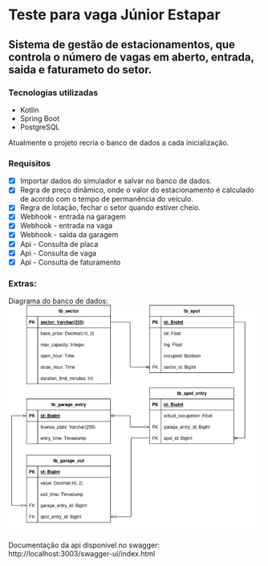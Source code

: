 # Teste para vaga Júnior Estapar

## Sistema de gestão de estacionamentos, que controla o número de vagas em aberto, entrada, saida e faturameto do setor.

### Tecnologias utilizadas

- Kotlin
- Spring Boot
- PostgreSQL

Atualmente o projeto recria o banco de dados a cada inicialização.

### Requisitos

- [X] Importar dados do simulador e salvar no banco de dados.
- [X] Regra de preço dinâmico, onde o valor do estacionamento é calculado de acordo com o tempo de permanência do
  veículo.
- [X] Regra de lotação, fechar o setor quando estiver cheio.
- [X] Webhook - entrada na garagem
- [X] Webhook - entrada na vaga
- [X] Webhook - saida da garagem
- [X] Api - Consulta de placa
- [X] Api - Consulta de vaga
- [X] Api - Consulta de faturamento

### Extras:

Diagrama do banco de dados:
![Diagrama do banco de dados](Estapar_DB_DIAGRAM.png)

Documentação da api disponível no swagger: http://localhost:3003/swagger-ui/index.html
